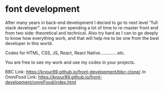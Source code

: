 # font development
After many years in back-end development I decied to go to next level "full stack developer". so now I am spending a lot of time to re-master front end from two side: theoretical and technical. Also try hard as I can to go deeply to know how everything work, and that will help me to be one from the best developer in this world.

Codes for HTML, CSS, JS, React, React Native..............etc.

You are free to see my work and use my codes in your projects.


BBC Link: https://knour89.github.io/front-development/bbc-clone/   /n
OmniFood Link:  https://knour89.github.io/front-development/omniFood/index.html

